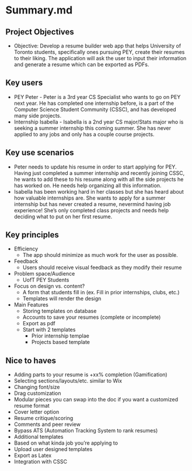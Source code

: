 # Summary.md
## Project Objectives
- Objective: Develop a resume builder web app that helps University of Toronto students, specifically ones pursuing PEY, create their resumes to their liking. The application will ask the user to input their information and generate a resume which can be exported as PDFs.

## Key users
- PEY Peter - Peter is a 3rd year CS Specialist who wants to go on PEY next year. He has completed one internship before, is a part of the Computer Science Student Community (CSSC), and has developed many side projects. 
- Internship Isabella - Isabella is a 2nd year CS major/Stats major who is seeking a summer internship this coming summer. She has never applied to any jobs and only has a couple course projects.

## Key use scenarios
- Peter needs to update his resume in order to start applying for PEY. Having just completed a summer internship and recently joining CSSC, he wants to add these to his resume along with all the side projects he has worked on. He needs help organizing all this information.
- Isabella has been working hard in her classes but she has heard about how valuable internships are. She wants to apply for a summer internship but has never created a resume, nevermind having job experience! She’s only completed class projects and needs help deciding what to put on her first resume.

## Key principles
- Efficiency
    - The app should minimize as much work for the user as possible.
- Feedback 
    - Users should receive visual feedback as they modify their resume
- Problem space/Audience 
    - UofT PEY Students
- Focus on design vs. content?
    - A form that students fill in (ex. Fill in prior internships, clubs, etc.)
    - Templates will render the design
- Main Features
    - Storing templates on database
    - Accounts to save your resumes (complete or incomplete)
    - Export as pdf 
    - Start with 2 templates
        - Prior internship templae
        - Projects based template

## Nice to haves
- Adding parts to your resume is +xx% completion (Gamification)
- Selecting sections/layouts/etc. similar to Wix
- Changing font/size
- Drag customization 
- Modular pieces you can swap into the doc if you want a customized resume format
- Cover letter option 
- Resume critique/scoring
- Comments and peer review
- Bypass ATS (Automation Tracking System to rank resumes)
- Additional templates
- Based on what kinda job you’re applying to
- Upload user designed templates
- Export as Latex
- Integration with CSSC
